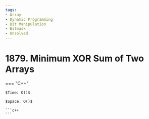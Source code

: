 ```yaml
---
tags:
- Array
- Dynamic Programming
- Bit Manipulation
- Bitmask
- Unsolved
---
```



# 1879. Minimum XOR Sum of Two Arrays

=== "C++"

    $Time: O()$

    $Space: O()$

    ```c++
    ```